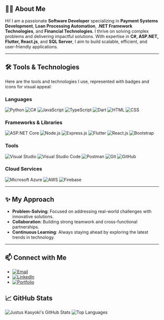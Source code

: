 ## **👨‍💻 About Me**
Hi! I am a passionate **Software Developer** specializing in **Payment Systems Development**, **Loan Processing Automation**, **.NET Framework Technologies**, and **Financial Technologies**. I thrive on solving complex problems and delivering impactful solutions. With expertise in **C#, ASP.NET, Flutter, React.js**, and **SQL Server**, I aim to build scalable, efficient, and user-friendly applications.

---

## **🛠️ Tools & Technologies**
Here are the tools and technologies I use, represented with badges and icons for visual appeal:

### **Languages**
![Python](https://img.shields.io/badge/Python-3776AB?style=for-the-badge&logo=python&logoColor=white)
![C#](https://img.shields.io/badge/C%23-239120?style=for-the-badge&logo=c-sharp&logoColor=white)
![JavaScript](https://img.shields.io/badge/JavaScript-F7DF1E?style=for-the-badge&logo=javascript&logoColor=black)
![TypeScript](https://img.shields.io/badge/TypeScript-007ACC?style=for-the-badge&logo=typescript&logoColor=white)
![Dart](https://img.shields.io/badge/Dart-0175C2?style=for-the-badge&logo=dart&logoColor=white)
![HTML](https://img.shields.io/badge/HTML-E34F26?style=for-the-badge&logo=html5&logoColor=white)
![CSS](https://img.shields.io/badge/CSS-1572B6?style=for-the-badge&logo=css3&logoColor=white)

### **Frameworks & Libraries**
![ASP.NET Core](https://img.shields.io/badge/ASP.NET_Core-512BD4?style=for-the-badge&logo=.net&logoColor=white)
![Node.js](https://img.shields.io/badge/Node.js-339933?style=for-the-badge&logo=nodedotjs&logoColor=white)
![Express.js](https://img.shields.io/badge/Express.js-404D59?style=for-the-badge)
![Flutter](https://img.shields.io/badge/Flutter-02569B?style=for-the-badge&logo=flutter&logoColor=white)
![React.js](https://img.shields.io/badge/React-20232A?style=for-the-badge&logo=react&logoColor=61DAFB)
![Bootstrap](https://img.shields.io/badge/Bootstrap-563D7C?style=for-the-badge&logo=bootstrap&logoColor=white)

### **Tools**
![Visual Studio](https://img.shields.io/badge/Visual_Studio-5C2D91?style=for-the-badge&logo=visualstudio&logoColor=white)
![Visual Studio Code](https://img.shields.io/badge/VS_Code-007ACC?style=for-the-badge&logo=visualstudiocode&logoColor=white)
![Postman](https://img.shields.io/badge/Postman-FF6C37?style=for-the-badge&logo=postman&logoColor=white)
![Git](https://img.shields.io/badge/Git-F05032?style=for-the-badge&logo=git&logoColor=white)
![GitHub](https://img.shields.io/badge/GitHub-181717?style=for-the-badge&logo=github&logoColor=white)

### **Cloud Services**
![Microsoft Azure](https://img.shields.io/badge/Azure-0078D4?style=for-the-badge&logo=microsoftazure&logoColor=white)
![AWS](https://img.shields.io/badge/AWS-232F3E?style=for-the-badge&logo=amazonaws&logoColor=white)
![Firebase](https://img.shields.io/badge/Firebase-FFCA28?style=for-the-badge&logo=firebase&logoColor=black)

---



## **✨ My Approach**
- **Problem-Solving**: Focused on addressing real-world challenges with innovative solutions.
- **Collaboration**: Building strong teamwork and cross-functional partnerships.
- **Continuous Learning**: Always staying ahead by exploring the latest trends in technology.

---

## **📫 Connect with Me**
- [![Email](https://img.shields.io/badge/Email-D14836?style=for-the-badge&logo=gmail&logoColor=white)](mailto:justuskasyoki57@gmail.com)  
- [![LinkedIn](https://img.shields.io/badge/LinkedIn-0A66C2?style=for-the-badge&logo=linkedin&logoColor=white)](https://www.linkedin.com/in/justuskasyoki-swdvp/)  
- [![Portfolio](https://img.shields.io/badge/Portfolio-FF7139?style=for-the-badge&logo=firefox&logoColor=white)](https://justus57.github.io/Portfolio/)  

## 📈 GitHub Stats
![Justus Kasyoki's GitHub Stats](https://github-readme-stats.vercel.app/api?username=justus57&show_icons=true&theme=radical)
![Top Languages](https://github-readme-stats.vercel.app/api/top-langs/?username=justus57&layout=compact&theme=radical)

